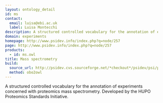 ```yaml
---
layout: ontology_detail
id: ms
contact: 
  email: luisa@ebi.ac.uk
  label: Luisa Montecchi
description: A structured controlled vocabulary for the annotation of experiments concerned with proteomics mass spectrometry.
domain: experiments
homepage: http://www.psidev.info/index.php?q=node/257
page: http://www.psidev.info/index.php?q=node/257
products: 
  - id: ms.owl
title: Mass spectrometry
build:
  source_url: http://psidev.cvs.sourceforge.net/*checkout*/psidev/psi/psi-ms/mzML/controlledVocabulary/psi-ms.obo
  method: obo2owl
---
```


A structured controlled vocabulary for the annotation of experiments concerned with proteomics mass spectrometry. Developed by the HUPO Proteomics Standards Initiative.
